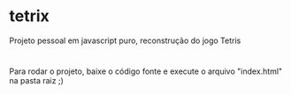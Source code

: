 # tetrix
Projeto pessoal em javascript puro, reconstrução do jogo Tetris
#

Para rodar o projeto, baixe o código fonte e execute o arquivo "index.html" na pasta raiz
;)
